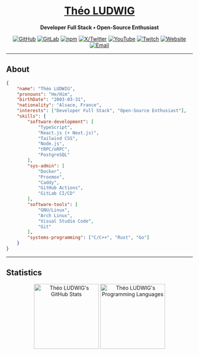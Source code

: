 <h1 align="center"><a href="https://theoludwig.fr/">Théo LUDWIG</a></h1>

<p align="center">
    <strong>Developer Full Stack • Open-Source Enthusiast</strong>
</p>

<p align="center">
    <a href="https://github.com/theoludwig"><img alt="GitHub" src="https://img.shields.io/badge/-GitHub-5A5A5A?style=flat&labelColor=5A5A5A&logo=github&logoColor=white"/></a>
    <a href="https://gitlab.com/theoludwig"><img alt="GitLab" src="https://img.shields.io/badge/-GitLab-303030?style=flat&labelColor=303030&logo=gitlab&logoColor=white"/></a>
    <a href="https://www.npmjs.com/~theoludwig"><img alt="npm" src="https://img.shields.io/badge/-npm-c4302b?style=flat&labelColor=c4302b&logo=npm&logoColor=white"/></a>
    <a href="https://twitter.com/theoludwig_"><img alt="X/Twitter" src="https://img.shields.io/badge/-Twitter-1ca0f1?style=flat&labelColor=1ca0f1&logo=x&logoColor=white"/></a>
    <a href="https://www.youtube.com/@theo_ludwig"><img alt="YouTube" src="https://img.shields.io/badge/-YouTube-c4302b?style=flat&labelColor=c4302b&logo=youtube&logoColor=white"/></a>
    <a href="https://www.twitch.tv/theoludwig"><img alt="Twitch" src="https://img.shields.io/badge/-Twitch-9147FF?style=flat&labelColor=9147FF&logo=twitch&logoColor=white"/></a>
    <a href="https://theoludwig.fr/"><img alt="Website" src="https://img.shields.io/badge/-Website-181818?style=flat&labelColor=181818&logo=Google-Chrome&logoColor=white"/></a>
    <a href="mailto:contact@theoludwig.fr"><img alt="Email" src="https://img.shields.io/badge/-contact@theoludwig.fr-2F7EBE?style=flat&labelColor=2F7EBE&logo=minutemailer&logoColor=white"/></a>
</p>

<hr />

## About

```json
{
    "name": "Théo LUDWIG",
    "pronouns": "He/Him",
    "birthDate": "2003-03-31",
    "nationality": "Alsace, France",
    "interests": ["Developer Full Stack", "Open-Source Enthusiast"],
    "skills": {
        "software-development": [
            "TypeScript",
            "React.js (+ Next.js)",
            "Tailwind CSS",
            "Node.js",
            "tRPC/oRPC",
            "PostgreSQL"
        ],
        "sys-admin": [
            "Docker",
            "Proxmox",
            "Caddy",
            "GitHub Actions",
            "GitLab CI/CD"
        ],
        "software-tools": [
            "GNU/Linux",
            "Arch Linux",
            "Visual Studio Code",
            "Git"
        ],
        "systems-programming": ["C/C++", "Rust", "Go"]
    }
}
```

<hr />

## Statistics

<p align=center>
    <img height=175 align="center" src="https://github-readme-stats.vercel.app/api?username=theoludwig&show_icons=true&theme=dark" alt="Théo LUDWIG's GitHub Stats" />
    <img height=175 align="center" src="https://github-readme-stats.vercel.app/api/top-langs/?username=theoludwig&hide=html,css,javascript&langs_count=8&layout=compact&theme=dark" alt="Théo LUDWIG's Programming Languages" />
</p>
